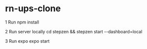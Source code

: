 # rn-ups-clone

1 Run npm install

2 Run server locally
 cd stepzen && stepzen start --dashboard=local


3 Run expo
expo start
